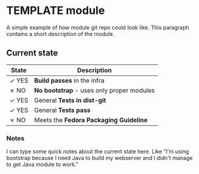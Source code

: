 # TEMPLATE module

A simple example of how module git repo could look like. This paragraph contains a short description of the module.

## Current state

| State | Description |
|-------|-------------|
| ✓ YES | **Build passes** in the infra |
| ✗ NO  | **No bootstrap** - uses only proper modules |
| ✓ YES | General **Tests in dist-git** |
| ✓ YES | General **Tests pass** |
| ✗ NO  | Meets the **Fedora Packaging Guideline** |

### Notes

I can type some quick notes about the current state here. Like "I'm using bootstrap because I need Java to build my webserver and I didn't manage to get Java module to work."


